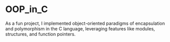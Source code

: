 # OOP_in_C
As a fun project, I implemented object-oriented paradigms of encapsulation and polymorphism in the C language, leveraging features like modules, structures, and function pointers.
